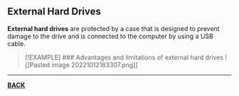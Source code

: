 ## External Hard Drives
**External hard drives** are protected by a case that is designed to prevent damage to the drive and is connected to the computer by using a USB cable.

>[!EXAMPLE] ### Advantages and limitations of external hard drives
>![[Pasted image 20221012163307.png]]

---
**[BACK](INTCOMMidtermCh3.md)**